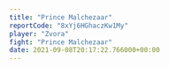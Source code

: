 ```yaml
---
title: "Prince Malchezaar"
reportCode: "8xYj6HGhaczKw1My"
player: "Zvora"
fight: "Prince Malchezaar"
date: 2021-09-08T20:17:22.766000+00:00
---
```

